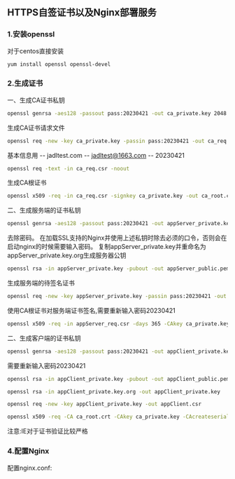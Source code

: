 <!--
 * @Author: zengfanchao zengfanchao@jadlsoft.com
 * @Date: 2023-07-10 14:51:09
 * @LastEditors: zengfanchao zengfanchao@jadlsoft.com
 * @LastEditTime: 2023-07-11 09:54:26
 * @FilePath: \VsCodeWork\md\202307\HTTPS自签证书部署服务.md
 * @Description: 这是默认设置,请设置`customMade`, 打开koroFileHeader查看配置 进行设置: https://github.com/OBKoro1/koro1FileHeader/wiki/%E9%85%8D%E7%BD%AE
-->
## HTTPS自签证书以及Nginx部署服务
### 1.安装openssl
对于centos直接安装
```sh
yum install openssl openssl-devel
```
### 2.生成证书
一、生成CA证书私钥
```sh
openssl genrsa -aes128 -passout pass:20230421 -out ca_private.key 2048
```
生成CA证书请求文件
```sh
openssl req -new -key ca_private.key -passin pass:20230421 -out ca_req.csr -days 7300
```
基本信息用
-- jadltest.com
-- jadltest@1663.com
-- 20230421
```sh
openssl req -text -in ca_req.csr -noout
```
生成CA根证书
```sh
openssl x509 -req -in ca_req.csr -signkey ca_private.key -out ca_root.crt -days 7300 -passin pass:20230421
```
二、生成服务端的证书私钥
```sh
openssl genrsa -aes128 -passout pass:20230421 -out appServer_private.key 2048
```
去除密码。
在加载SSL支持的Nginx并使用上述私钥时除去必须的口令，否则会在启动nginx的时候需要输入密码。
复制appServer_private.key并重命名为appServer_private.key.org生成服务器公钥
```sh
openssl rsa -in appServer_private.key -pubout -out appServer_public.pem
```
生成服务端的待签名证书
```sh
openssl req -new -key appServer_private.key -passin pass:20230421 -out appServer_req.csr -days 365
```
使用CA根证书对服务端证书签名,需要重新输入密码20230421
```sh
openssl x509 -req -in appServer_req.csr -days 365 -CAkey ca_private.key -CA ca_root.crt -CAcreateserial -out appServer.crt
```
二、生成客户端的证书私钥
```sh
openssl genrsa -aes128 -passout pass:20230421 -out appClient_private.key 2048
```
需要重新输入密码20230421
```sh 
openssl rsa -in appClient_private.key -pubout -out appClient_public.pem
```
```sh
openssl rsa -in appClient_private.key.org -out appClient_private.key
```
```sh
openssl req -new -key appClient_private.key -out appClient.csr
```
```sh
openssl x509 -req -CA ca_root.crt -CAkey ca_private.key -CAcreateserial -in appClient.csr -out appClient.crt
```
注意:IE对于证书验证比较严格
### 4.配置Nginx
配置nginx.conf:
```

```